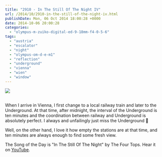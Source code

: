 ```yaml
---
title: "2910 - In The Still Of The Night IV"
url: /2014/10/2910-in-the-still-of-the-night-iv.html
publishDate: Mon, 06 Oct 2014 18:00:28 +0000
date: 2014-10-06 20:00:28
categories: 
  - "olympus-m-zuiko-digital-ed-9-18mm-f4-0-5-6"
tags: 
  - "austria"
  - "escalator"
  - "night"
  - "olympus-om-d-e-m1"
  - "reflection"
  - "underground"
  - "vienna"
  - "wien"
  - "window"
---
```

<div class="container">
<div class="center"><a target="_blank" href="https://d25zfm9zpd7gm5.cloudfront.net/1200x1200/2014/20140914_235221_lr.jpg"><img src="https://d25zfm9zpd7gm5.cloudfront.net/0600x0600/2014/20140914_235221_lr.jpg" /></a></div>
</div>
<br />

When I arrive in Vienna, I first change to a local railway train and later to the Underground. At that time, after midnight, the interval of the Underground is ten minutes and the coordination between railway and Underground is absolutely perfect. I always and unfailingly just miss the Underground 🙂

Well, on the other hand, I love it how empty the stations are at that time, and ten minutes are always enough to find some fresh view.

The Song of the Day is "In The Still Of The Night" by The Four Tops. Hear it on <a href="https://www.youtube.com/watch?v=y4T9yCdo72s" target="_blank">YouTube</a>.
